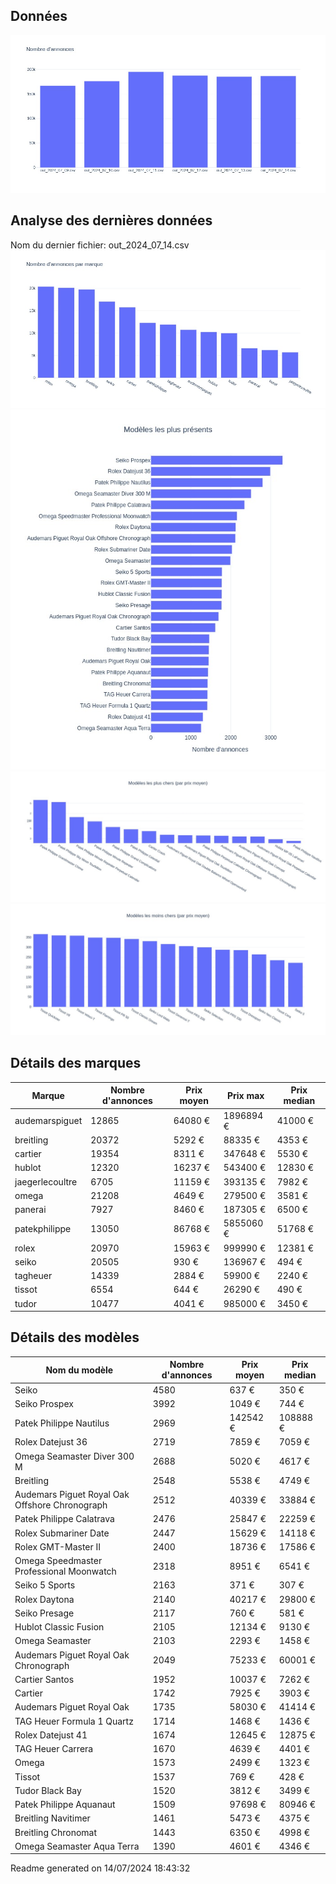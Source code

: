
## Données
![image](./out/count_per_day.jpeg)

## Analyse des dernières données
Nom du dernier fichier: out_2024_07_14.csv
![image](./out/count_per_brand.jpeg)
![image](./out/count_per_name.jpeg)
![image](./out/avg_price_per_name_desc.jpeg)
![image](./out/avg_price_per_name_asc.jpeg)

## Détails des marques
|Marque|Nombre d'annonces|Prix moyen|Prix max|Prix median|
|------|-----------------|----------|--------|-----------|
|audemarspiguet|12865|64080 €|1896894 €|41000 €| 
|breitling|20372|5292 €|88335 €|4353 €| 
|cartier|19354|8311 €|347648 €|5530 €| 
|hublot|12320|16237 €|543400 €|12830 €| 
|jaegerlecoultre|6705|11159 €|393135 €|7982 €| 
|omega|21208|4649 €|279500 €|3581 €| 
|panerai|7927|8460 €|187305 €|6500 €| 
|patekphilippe|13050|86768 €|5855060 €|51768 €| 
|rolex|20970|15963 €|999990 €|12381 €| 
|seiko|20505|930 €|136967 €|494 €| 
|tagheuer|14339|2884 €|59900 €|2240 €| 
|tissot|6554|644 €|26290 €|490 €| 
|tudor|10477|4041 €|985000 €|3450 €| 

## Détails des modèles
Nom du modèle|Nombre d'annonces|Prix moyen|Prix median|
|-------------|-----------------|----------|-----------|
|Seiko|4580|637 €|350 €| 
|Seiko Prospex|3992|1049 €|744 €| 
|Patek Philippe Nautilus|2969|142542 €|108888 €| 
|Rolex Datejust 36|2719|7859 €|7059 €| 
|Omega Seamaster Diver 300 M|2688|5020 €|4617 €| 
|Breitling|2548|5538 €|4749 €| 
|Audemars Piguet Royal Oak Offshore Chronograph|2512|40339 €|33884 €| 
|Patek Philippe Calatrava|2476|25847 €|22259 €| 
|Rolex Submariner Date|2447|15629 €|14118 €| 
|Rolex GMT-Master II|2400|18736 €|17586 €| 
|Omega Speedmaster Professional Moonwatch|2318|8951 €|6541 €| 
|Seiko 5 Sports|2163|371 €|307 €| 
|Rolex Daytona|2140|40217 €|29800 €| 
|Seiko Presage|2117|760 €|581 €| 
|Hublot Classic Fusion|2105|12134 €|9130 €| 
|Omega Seamaster|2103|2293 €|1458 €| 
|Audemars Piguet Royal Oak Chronograph|2049|75233 €|60001 €| 
|Cartier Santos|1952|10037 €|7262 €| 
|Cartier|1742|7925 €|3903 €| 
|Audemars Piguet Royal Oak|1735|58030 €|41414 €| 
|TAG Heuer Formula 1 Quartz|1714|1468 €|1436 €| 
|Rolex Datejust 41|1674|12645 €|12875 €| 
|TAG Heuer Carrera|1670|4639 €|4401 €| 
|Omega|1573|2499 €|1323 €| 
|Tissot|1537|769 €|428 €| 
|Tudor Black Bay|1520|3812 €|3499 €| 
|Patek Philippe Aquanaut|1509|97698 €|80946 €| 
|Breitling Navitimer|1461|5473 €|4375 €| 
|Breitling Chronomat|1443|6350 €|4998 €| 
|Omega Seamaster Aqua Terra|1390|4601 €|4346 €| 


 Readme generated on 14/07/2024 18:43:32